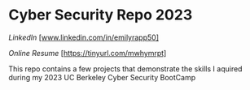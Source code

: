 # Cyber Security Repo 2023
*LinkedIn* [www.linkedin.com/in/emilyrapp50]

*Online Resume* [https://tinyurl.com/mwhymrpt]

This repo contains a few projects that demonstrate the skills I aquired during my 2023 UC Berkeley Cyber Security BootCamp
